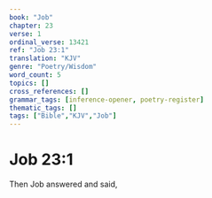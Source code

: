 ```yaml
---
book: "Job"
chapter: 23
verse: 1
ordinal_verse: 13421
ref: "Job 23:1"
translation: "KJV"
genre: "Poetry/Wisdom"
word_count: 5
topics: []
cross_references: []
grammar_tags: [inference-opener, poetry-register]
thematic_tags: []
tags: ["Bible","KJV","Job"]
---
```


# Job 23:1

Then Job answered and said,
